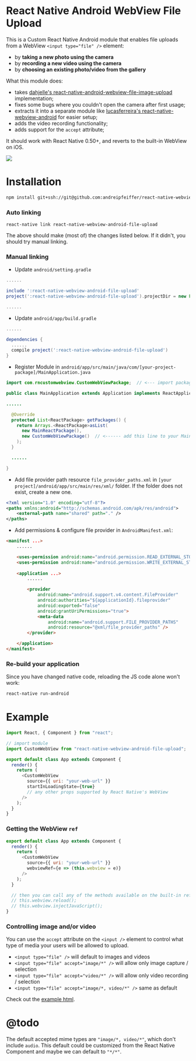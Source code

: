 # React Native Android WebView File Upload

This is a Custom React Native Android module that enables file uploads from a WebView `<input type="file" />` element:

* by __taking a new photo using the camera__
* by __recording a new video using the camera__
* by __choosing an existing photo/video from the gallery__

What this module does:

* takes [dahjelle's react-native-android-webview-file-image-upload][dahjelle] implementation;
* fixes some bugs where you couldn't open the camera after first usage;
* extracts it into a separate module like [lucasferreira's react-native-webview-android][lucasferreira] for easier setup;
* adds the video recording functionality;
* adds support for the `accept` attribute;

It should work with React Native 0.50+, and reverts to the built-in WebView on iOS.

![](https://github.com/andreipfeiffer/react-native-webview-android-file-upload/blob/master/docs/preview.gif)

# Installation

```bash
npm install git+ssh://git@github.com:andreipfeiffer/react-native-webview-android-file-upload.git
```

### Auto linking

```
react-native link react-native-webview-android-file-upload
```

The above should make (most of) the changes listed below. If it didn't, you should try manual linking.

### Manual linking

* Update `android/setting.gradle`

```gradle
......

include ':react-native-webview-android-file-upload'
project(':react-native-webview-android-file-upload').projectDir = new File(rootProject.projectDir, '../node_modules/react-native-webview-android-file-upload/android')

......
```

* Update `android/app/build.gradle`

```gradle
......

dependencies {
  ......
  compile project(':react-native-webview-android-file-upload')
}
```

* Register Module in `android/app/src/main/java/com/[your-project-package]/MainApplication.java`

```java
import com.rncustomwebview.CustomWebViewPackage;  // <--- import package

public class MainApplication extends Application implements ReactApplication {

......

  @Override
  protected List<ReactPackage> getPackages() {
    return Arrays.<ReactPackage>asList(
      new MainReactPackage(),
      new CustomWebViewPackage()  // <------ add this line to your MainApplication class
    ); 
  }

  ......

}
```

* Add file provider path resource `file_provider_paths.xml` in `[your project]/android/app/src/main/res/xml/` folder. If the folder does not exist, create a new one.

```xml
<?xml version="1.0" encoding="utf-8"?>
<paths xmlns:android="http://schemas.android.com/apk/res/android">
    <external-path name="shared" path="." />
</paths>
```

* Add permissions & configure file provider in `AndroidManifest.xml`:

```html
<manifest ...>
    ......

    <uses-permission android:name="android.permission.READ_EXTERNAL_STORAGE" />
    <uses-permission android:name="android.permission.WRITE_EXTERNAL_STORAGE" />
          
    <application ...>
        ......

        <provider
            android:name="android.support.v4.content.FileProvider"
            android:authorities="${applicationId}.fileprovider"
            android:exported="false"
            android:grantUriPermissions="true">
            <meta-data
                android:name="android.support.FILE_PROVIDER_PATHS"
                android:resource="@xml/file_provider_paths" />
        </provider>

    </application>
</manifest>
```

### Re-build your application

Since you have changed native code, reloading the JS code alone won't work:

```bash
react-native run-android
```

# Example
```javascript
import React, { Component } from "react";

// import module
import CustomWebView from "react-native-webview-android-file-upload";

export default class App extends Component {
  render() {
    return (
      <CustomWebView
        source={{ uri: "your-web-url" }}
        startInLoadingState={true}
        // any other props supported by React Native's WebView
      />
    );
  }
}
```

### Getting the WebView `ref`
```javascript
export default class App extends Component {
  render() {
    return (
      <CustomWebView
        source={{ uri: "your-web-url" }}
        webviewRef={e => (this.webview = e)}
      />
    );
  }

  // then you can call any of the methods available on the built-in ref, like:
  // this.webview.reload();
  // this.webview.injectJavaScript();
}
```

### Controlling image and/or video

You can use the `accept` attribute on the `<input />` element to control what type of media your users will be allowed to upload.

* `<input type="file" />` will default to images and videos
* `<input type="file" accept="image/*" />` will allow only image capture / selection
* `<input type="file" accept="video/*" />` will allow only video recording / selection
* `<input type="file" accept="image/*, video/*" />` same as default

Check out the [example html][example].

# @todo

The default accepted mime types are `"image/*, video/*"`, which don't include `audio`. This default could be customized from the React Native Component and maybe we can default to `"*/*"`.

[dahjelle]: https://github.com/dahjelle/react-native-android-webview-file-image-upload
[lucasferreira]: https://github.com/lucasferreira/react-native-webview-android
[example]: https://andreipfeiffer.github.io/react-native-webview-android-file-upload/index.html
